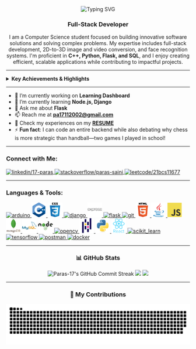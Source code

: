<div align="center">

<!-- Typing SVG -->
<img src="https://readme-typing-svg.herokuapp.com?font=Righteous&size=35&center=true&vCenter=true&width=500&height=70&duration=4000&lines=Hi+👋,+I'm+Paras+Saini!;Full-Stack+Developer+|+Problem+Solver;Welcome+to+my+GitHub+Profile!" alt="Typing SVG" />

</div>

<h3 align="center">
Full-Stack Developer
</h3>

<p align="center">
  I am a Computer Science student focused on building innovative software solutions and solving 
  complex problems. My expertise includes full-stack development, 2D-to-3D image and video 
  conversion, and face recognition systems. I'm proficient in <b>C++, Python, Flask, and SQL</b>, 
  and I enjoy creating efficient, scalable applications while contributing to impactful projects.
</p>

---

<details>
  <summary><b>Key Achievements & Highlights</b></summary>
  <ul>
    <li>Smart India Hackathon Finalist: Led a project focused on 2D-to-3D image conversion for tracking construction progress.</li>
    <li>Published Research: Authored papers on backend frameworks (Flask, Django, NodeJS), 3D conversion algorithms, and face recognition technologies.</li>
    <li>Hackathon Winner: Won the internal hackathon at college as a team leader.</li>
    <li>Certifications: Python for Data Science, IoT, and C++ Programming through NPTEL.</li>
  </ul>
</details>

---

- 🔭 I’m currently working on **Learning Dashboard**  
- 🌱 I’m currently learning **Node.js, Django**  
- 💬 Ask me about **Flask**  
- 📫 Reach me at **pa17112002@gmail.com**  
- 📄 Check my experiences on my [**RESUME**](https://drive.google.com/file/d/1Qn2hOlwQsxgjiCbhK8GqMO0bDeUHt8Gs/view?usp=sharing)  
- ⚡ **Fun fact**: I can code an entire backend while also debating why chess is more strategic than handball—two games I played in school!

---

<h3 align="left">Connect with Me:</h3>
<p align="left">
  <a href="https://linkedin.com/in/17-paras" target="blank">
    <img align="center" src="https://raw.githubusercontent.com/rahuldkjain/github-profile-readme-generator/master/src/images/icons/Social/linked-in-alt.svg" alt="linkedin/17-paras" height="30" width="40" />
  </a>
  <a href="https://stackoverflow.com/users/27874208/paras-saini" target="blank">
    <img align="center" src="https://raw.githubusercontent.com/rahuldkjain/github-profile-readme-generator/master/src/images/icons/Social/stack-overflow.svg" alt="stackoverflow/paras-saini" height="30" width="40" />
  </a>
  <a href="https://leetcode.com/u/21bcs11677/" target="blank">
    <img align="center" src="https://raw.githubusercontent.com/rahuldkjain/github-profile-readme-generator/master/src/images/icons/Social/leet-code.svg" alt="leetcode/21bcs11677" height="30" width="40" />
  </a>
</p>

---

<h3 align="left">Languages & Tools:</h3>
<p align="left"> 
    <a href="https://www.arduino.cc/" target="_blank" rel="noreferrer"> 
        <img src="https://cdn.worldvectorlogo.com/logos/arduino-1.svg" alt="arduino" width="40" height="40"/> 
    </a> 
    <a href="https://www.w3schools.com/cpp/" target="_blank" rel="noreferrer"> 
        <img src="https://raw.githubusercontent.com/devicons/devicon/master/icons/cplusplus/cplusplus-original.svg" alt="cplusplus" width="40" height="40"/> 
    </a> 
    <a href="https://www.w3schools.com/css/" target="_blank" rel="noreferrer"> 
        <img src="https://raw.githubusercontent.com/devicons/devicon/master/icons/css3/css3-original-wordmark.svg" alt="css3" width="40" height="40"/> 
    </a> 
    <a href="https://www.djangoproject.com/" target="_blank" rel="noreferrer"> 
        <img src="https://cdn.worldvectorlogo.com/logos/django.svg" alt="django" width="40" height="40"/> 
    </a> 
    <a href="https://expressjs.com" target="_blank" rel="noreferrer"> 
        <img src="https://raw.githubusercontent.com/devicons/devicon/master/icons/express/express-original-wordmark.svg" alt="express" width="40" height="40"/> 
    </a> 
    <a href="https://flask.palletsprojects.com/en/stable/" target="_blank" rel="noreferrer"> 
        <img src="https://www.vectorlogo.zone/logos/pocoo_flask/pocoo_flask-icon.svg" alt="flask" width="40" height="40"/> 
    </a> 
    <a href="https://git-scm.com/" target="_blank" rel="noreferrer"> 
        <img src="https://www.vectorlogo.zone/logos/git-scm/git-scm-icon.svg" alt="git" width="40" height="40"/> 
    </a> 
    <a href="https://www.w3.org/html/" target="_blank" rel="noreferrer"> 
        <img src="https://raw.githubusercontent.com/devicons/devicon/master/icons/html5/html5-original-wordmark.svg" alt="html5" width="40" height="40"/> 
    </a> 
    <a href="https://www.java.com" target="_blank" rel="noreferrer"> 
        <img src="https://raw.githubusercontent.com/devicons/devicon/master/icons/java/java-original.svg" alt="java" width="40" height="40"/> 
    </a> 
    <a href="https://developer.mozilla.org/en-US/docs/Web/JavaScript" target="_blank" rel="noreferrer"> 
        <img src="https://raw.githubusercontent.com/devicons/devicon/master/icons/javascript/javascript-original.svg" alt="javascript" width="40" height="40"/> 
    </a> 
    <a href="https://www.mongodb.com/" target="_blank" rel="noreferrer"> 
        <img src="https://raw.githubusercontent.com/devicons/devicon/master/icons/mongodb/mongodb-original-wordmark.svg" alt="mongodb" width="40" height="40"/> 
    </a> 
    <a href="https://www.mysql.com/" target="_blank" rel="noreferrer"> 
        <img src="https://raw.githubusercontent.com/devicons/devicon/master/icons/mysql/mysql-original-wordmark.svg" alt="mysql" width="40" height="40"/> 
    </a> 
    <a href="https://nodejs.org" target="_blank" rel="noreferrer"> 
        <img src="https://raw.githubusercontent.com/devicons/devicon/master/icons/nodejs/nodejs-original-wordmark.svg" alt="nodejs" width="40" height="40"/> 
    </a> 
    <a href="https://opencv.org/" target="_blank" rel="noreferrer"> 
        <img src="https://www.vectorlogo.zone/logos/opencv/opencv-icon.svg" alt="opencv" width="40" height="40"/> 
    </a> 
    <a href="https://pandas.pydata.org/" target="_blank" rel="noreferrer"> 
        <img src="https://raw.githubusercontent.com/devicons/devicon/2ae2a900d2f041da66e950e4d48052658d850630/icons/pandas/pandas-original.svg" alt="pandas" width="40" height="40"/> 
    </a> 
    <a href="https://www.python.org" target="_blank" rel="noreferrer"> 
        <img src="https://raw.githubusercontent.com/devicons/devicon/master/icons/python/python-original.svg" alt="python" width="40" height="40"/> 
    </a> 
    <a href="https://reactjs.org/" target="_blank" rel="noreferrer"> 
        <img src="https://raw.githubusercontent.com/devicons/devicon/master/icons/react/react-original-wordmark.svg" alt="react" width="40" height="40"/> 
    </a> 
    <a href="https://scikit-learn.org/" target="_blank" rel="noreferrer"> 
        <img src="https://upload.wikimedia.org/wikipedia/commons/0/05/Scikit_learn_logo_small.svg" alt="scikit_learn" width="40" height="40"/> 
    </a> 
    <a href="https://www.tensorflow.org" target="_blank" rel="noreferrer"> 
        <img src="https://www.vectorlogo.zone/logos/tensorflow/tensorflow-icon.svg" alt="tensorflow" width="40" height="40"/> 
    </a> 
    <a href="https://www.postman.com/" target="_blank" rel="noreferrer"> 
        <img src="https://www.vectorlogo.zone/logos/getpostman/getpostman-icon.svg" alt="postman" width="40" height="40"/> 
    </a> 
    <a href="https://www.docker.com/" target="_blank" rel="noreferrer"> 
        <img src="https://www.vectorlogo.zone/logos/docker/docker-icon.svg" alt="docker" width="40" height="40"/> 
    </a> 
</p>

---

<div align="center">

### 📊 GitHub Stats

<!-- Streak stats -->
<img src="https://github-readme-streak-stats.herokuapp.com/?user=Paras-17&theme=tokyonight&hide_border=true" alt="Paras-17's GitHub Commit Streak" onerror="this.onerror=null; this.src='fallback-image-url'; this.alt='Fallback Image Text';"/>


<!-- Readme stats -->
<img width="48%" src="https://github-readme-stats.vercel.app/api?username=Paras-17&show_icons=true&theme=tokyonight&hide_border=true" />

<!-- Top Languages -->
<img width="38%" src="https://github-readme-stats.vercel.app/api/top-langs/?username=Paras-17&layout=compact&theme=tokyonight&hide_border=true" />

</div>

---

<div align="center">
  <h3>🐍 My Contributions</h3>
  <img alt="snake eating my contributions"
       src="https://raw.githubusercontent.com/Paras-17/snk/manual-run-output/only-svg/github-contribution-grid-snake.svg">
</div>
